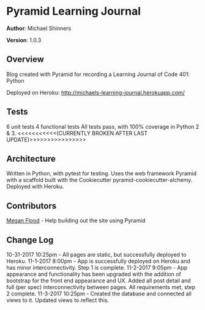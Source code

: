 # Pyramid Learning Journal

**Author**: Michael Shinners

**Version**: 1.0.3

## Overview
Blog created with Pyramid for recording a Learning Journal of Code 401: Python

Deployed on Heroku: http://michaels-learning-journal.herokuapp.com/

## Tests
6 unit tests
4 functional tests
All tests pass, with 100% coverage in Python 2 & 3. <<<<<<<<<<<(CURRENTLY BROKEN AFTER LAST UPDATE)>>>>>>>>>>>>>>>>

## Architecture
Written in Python, with pytest for testing. Uses the web framework Pyramid with a scaffold built with the Cookiecutter pyramid-cookiecutter-alchemy. Deployed with Heroku.

## Contributors
[Megan Flood](https://github.com/musflood) - Help building out the site using Pyramid

## Change Log
10-31-2017 10:25pm - All pages are static, but successfully deployed to Heroku. 
11-1-2017 8:00pm - App is successfully deployed on Heroku and has minor interconnectivity. Step 1 is complete.
11-2-2017 9:05pm - App appearance and functionality has been upgraded with the addition of bootstrap for the front end appearance and UX. Added all post detail and full (per spec) interconnectivity between pages. All requirements met, step 2 complete.
11-3-2017 10:25pm - Created the database and connected all views to it. Updated views to reflect this.

